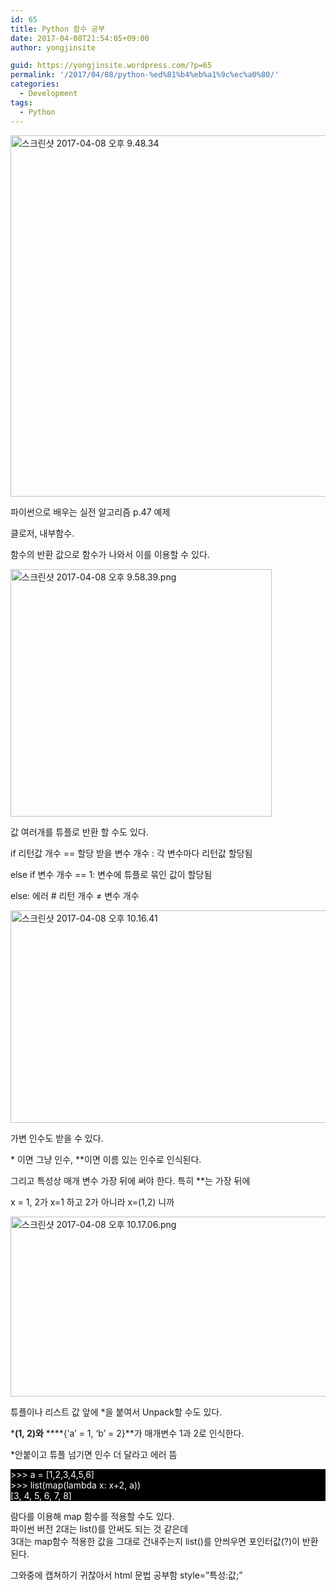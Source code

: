 ```yaml
---
id: 65
title: Python 함수 공부
date: 2017-04-08T21:54:05+09:00
author: yongjinsite

guid: https://yongjinsite.wordpress.com/?p=65
permalink: '/2017/04/08/python-%ed%81%b4%eb%a1%9c%ec%a0%80/'
categories:
  - Development
tags:
  - Python
---
```

<img class="alignnone size-full wp-image-66" src="https://yongj.in/wp-content/uploads/2017/04/ec8aa4ed81aceba6b0ec83b7-2017-04-08-ec98a4ed9b84-9-48-34-e1491655817194.png" alt="스크린샷 2017-04-08 오후 9.48.34" width="1144" height="578" srcset="https://yongj.in/wp-content/uploads/2017/04/ec8aa4ed81aceba6b0ec83b7-2017-04-08-ec98a4ed9b84-9-48-34-e1491655817194.png 1144w, https://yongj.in/wp-content/uploads/2017/04/ec8aa4ed81aceba6b0ec83b7-2017-04-08-ec98a4ed9b84-9-48-34-e1491655817194-300x152.png 300w, https://yongj.in/wp-content/uploads/2017/04/ec8aa4ed81aceba6b0ec83b7-2017-04-08-ec98a4ed9b84-9-48-34-e1491655817194-768x388.png 768w, https://yongj.in/wp-content/uploads/2017/04/ec8aa4ed81aceba6b0ec83b7-2017-04-08-ec98a4ed9b84-9-48-34-e1491655817194-1024x517.png 1024w, https://yongj.in/wp-content/uploads/2017/04/ec8aa4ed81aceba6b0ec83b7-2017-04-08-ec98a4ed9b84-9-48-34-e1491655817194-1000x505.png 1000w, https://yongj.in/wp-content/uploads/2017/04/ec8aa4ed81aceba6b0ec83b7-2017-04-08-ec98a4ed9b84-9-48-34-e1491655817194-594x300.png 594w" sizes="(max-width: 1144px) 100vw, 1144px" />

파이썬으로 배우는 실전 알고리즘 p.47 예제

클로저, 내부함수.

함수의 반환 값으로 함수가 나와서 이를 이용할 수 있다.

<img class="alignnone size-full wp-image-78" src="https://yongj.in/wp-content/uploads/2017/04/ec8aa4ed81aceba6b0ec83b7-2017-04-08-ec98a4ed9b84-9-58-39.png" alt="스크린샷 2017-04-08 오후 9.58.39.png" width="418" height="396" srcset="https://yongj.in/wp-content/uploads/2017/04/ec8aa4ed81aceba6b0ec83b7-2017-04-08-ec98a4ed9b84-9-58-39.png 418w, https://yongj.in/wp-content/uploads/2017/04/ec8aa4ed81aceba6b0ec83b7-2017-04-08-ec98a4ed9b84-9-58-39-300x284.png 300w, https://yongj.in/wp-content/uploads/2017/04/ec8aa4ed81aceba6b0ec83b7-2017-04-08-ec98a4ed9b84-9-58-39-317x300.png 317w" sizes="(max-width: 418px) 100vw, 418px" /> 

값 여러개를 튜플로 반환 할 수도 있다.

if 리턴값 개수 == 할당 받을 변수 개수 : 각 변수마다 리턴값 할당됨

else if 변수 개수 == 1: 변수에 튜플로 묶인 값이 할당됨

else: 에러 # 리턴 개수 ≠ 변수 개수

<img class=" size-full wp-image-80 alignleft" src="https://yongj.in/wp-content/uploads/2017/04/ec8aa4ed81aceba6b0ec83b7-2017-04-08-ec98a4ed9b84-10-16-41.png" alt="스크린샷 2017-04-08 오후 10.16.41" width="770" height="340" srcset="https://yongj.in/wp-content/uploads/2017/04/ec8aa4ed81aceba6b0ec83b7-2017-04-08-ec98a4ed9b84-10-16-41.png 770w, https://yongj.in/wp-content/uploads/2017/04/ec8aa4ed81aceba6b0ec83b7-2017-04-08-ec98a4ed9b84-10-16-41-300x132.png 300w, https://yongj.in/wp-content/uploads/2017/04/ec8aa4ed81aceba6b0ec83b7-2017-04-08-ec98a4ed9b84-10-16-41-768x339.png 768w, https://yongj.in/wp-content/uploads/2017/04/ec8aa4ed81aceba6b0ec83b7-2017-04-08-ec98a4ed9b84-10-16-41-679x300.png 679w" sizes="(max-width: 770px) 100vw, 770px" /> 

가변 인수도 받을 수 있다.

\* 이면 그냥 인수, \**이면 이름 있는 인수로 인식된다.

그리고 특성상 매개 변수 가장 뒤에 써야 한다. 특히 **는 가장 뒤에

x = 1, 2가 x=1 하고 2가 아니라 x=(1,2) 니까

<img class=" size-full wp-image-81 alignleft" src="https://yongj.in/wp-content/uploads/2017/04/ec8aa4ed81aceba6b0ec83b7-2017-04-08-ec98a4ed9b84-10-17-06.png" alt="스크린샷 2017-04-08 오후 10.17.06.png" width="954" height="288" srcset="https://yongj.in/wp-content/uploads/2017/04/ec8aa4ed81aceba6b0ec83b7-2017-04-08-ec98a4ed9b84-10-17-06.png 954w, https://yongj.in/wp-content/uploads/2017/04/ec8aa4ed81aceba6b0ec83b7-2017-04-08-ec98a4ed9b84-10-17-06-300x91.png 300w, https://yongj.in/wp-content/uploads/2017/04/ec8aa4ed81aceba6b0ec83b7-2017-04-08-ec98a4ed9b84-10-17-06-768x232.png 768w, https://yongj.in/wp-content/uploads/2017/04/ec8aa4ed81aceba6b0ec83b7-2017-04-08-ec98a4ed9b84-10-17-06-800x242.png 800w" sizes="(max-width: 954px) 100vw, 954px" /> 

튜플이나 리스트 값 앞에 *을 붙여서 Unpack할 수도 있다.

***(1, 2)와** ****{&#8216;a&#8217; = 1, &#8216;b&#8217; = 2}**가 매개변수 1과 2로 인식한다.

*안붙이고 튜플 넘기면 인수 더 달라고 에러 뜸

<p style="color:white;background-color:black;">
  >>> a = [1,2,3,4,5,6]<br /> >>> list(map(lambda x: x+2, a))<br /> [3, 4, 5, 6, 7, 8]
</p>

람다를 이용해 map 함수를 적용할 수도 있다.  
파이썬 버전 2대는 list()를 안써도 되는 것 같은데  
3대는 map함수 적용한 값을 그대로 건내주는지 list()를 안씌우면 포인터값(?)이 반환된다.

그와중에 캡쳐하기 귀찮아서 html 문법 공부함 style=&#8221;특성:값;&#8221;